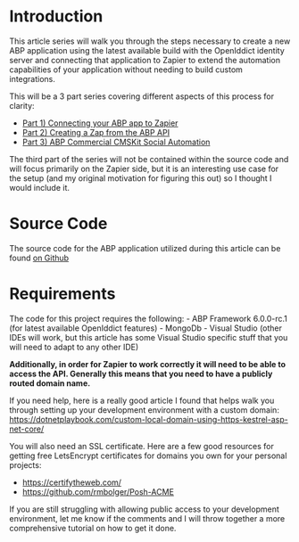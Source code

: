 # Introduction
This article series will walk you through the steps necessary to create a new ABP application using the latest available build with the OpenIddict identity server and connecting that application to Zapier to extend the automation capabilities of your application without needing to build custom integrations.

This will be a 3 part series covering different aspects of this process for clarity:

- [Part 1) Connecting your ABP app to Zapier](/part1/readme.md)
- [Part 2) Creating a Zap from the ABP API](/part2/readme.md)
- [Part 3) ABP Commercial CMSKit Social Automation](/part3/readme.md)

The third part of the series will not be contained within the source code and will focus primarily on the Zapier side, but it is an interesting use case for the setup (and my original motivation for figuring this out) so I thought I would include it.

# Source Code
The source code for the ABP application utilized during this article can be found [on Github](https://github.com/Byteology-LLC/ZapierDemo)

# Requirements
The code for this project requires the following:
	- ABP Framework 6.0.0-rc.1 (for latest available OpenIddict features)
	- MongoDb
	- Visual Studio (other IDEs will work, but this article has some Visual Studio specific stuff that you will need to adapt to any other IDE)

**Additionally, in order for Zapier to work correctly it will need to be able to access the API. Generally this means that you need to have a publicly routed domain name.**

If you need help, here is a really good article I found that helps walk you through setting up your development environment with a custom domain: <https://dotnetplaybook.com/custom-local-domain-using-https-kestrel-asp-net-core/>

You will also need an SSL certificate. Here are a few good resources for getting free LetsEncrypt certificates for domains you own for your personal projects:
- <https://certifytheweb.com/>
- <https://github.com/rmbolger/Posh-ACME>

If you are still struggling with allowing public access to your development environment, let me know if the comments and I will throw together a more comprehensive tutorial on how to get it done.